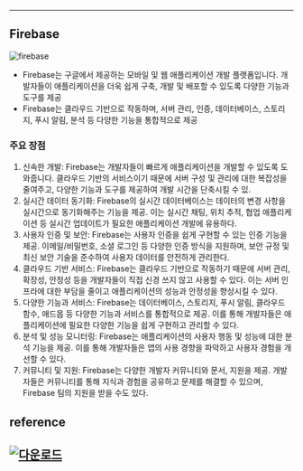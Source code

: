 -----------------------------------
## Firebase
![firebase](https://github.com/minso00/android_project/assets/105704159/ba7a60fc-f5dd-49f1-8c1b-fef48027d448)
* Firebase는 구글에서 제공하는 모바일 및 웹 애플리케이션 개발 플랫폼입니다. 개발자들이 애플리케이션을 더욱 쉽게 구축, 개발 및 배포할 수 있도록 다양한 기능과 도구를 제공
* Firebase는 클라우드 기반으로 작동하며, 서버 관리, 인증, 데이터베이스, 스토리지, 푸시 알림, 분석 등 다양한 기능을 통합적으로 제공
### 주요 장점
1. 신속한 개발: Firebase는 개발자들이 빠르게 애플리케이션을 개발할 수 있도록 도와줍니다. 클라우드 기반의 서비스이기 때문에 서버 구성 및 관리에 대한 복잡성을 줄여주고, 다양한 기능과 도구를 제공하여 개발 시간을 단축시킬 수 있.
2. 실시간 데이터 동기화: Firebase의 실시간 데이터베이스는 데이터의 변경 사항을 실시간으로 동기화해주는 기능을 제공. 이는 실시간 채팅, 위치 추적, 협업 애플리케이션 등 실시간 업데이트가 필요한 애플리케이션 개발에 유용하다.
3. 사용자 인증 및 보안: Firebase는 사용자 인증을 쉽게 구현할 수 있는 인증 기능을 제공. 이메일/비밀번호, 소셜 로그인 등 다양한 인증 방식을 지원하며, 보안 규정 및 최신 보안 기술을 준수하여 사용자 데이터를 안전하게 관리한다.
4. 클라우드 기반 서비스: Firebase는 클라우드 기반으로 작동하기 때문에 서버 관리, 확장성, 안정성 등을 개발자들이 직접 신경 쓰지 않고 사용할 수 있다. 이는 서버 인프라에 대한 부담을 줄이고 애플리케이션의 성능과 안정성을 향상시킬 수 있다.
5. 다양한 기능과 서비스: Firebase는 데이터베이스, 스토리지, 푸시 알림, 클라우드 함수, 애드몹 등 다양한 기능과 서비스를 통합적으로 제공. 이를 통해 개발자들은 애플리케이션에 필요한 다양한 기능을 쉽게 구현하고 관리할 수 있다.
6. 분석 및 성능 모니터링: Firebase는 애플리케이션의 사용자 행동 및 성능에 대한 분석 기능을 제공. 이를 통해 개발자들은 앱의 사용 경향을 파악하고 사용자 경험을 개선할 수 있다.
7. 커뮤니티 및 지원: Firebase는 다양한 개발자 커뮤니티와 문서, 지원을 제공. 개발자들은 커뮤니티를 통해 지식과 경험을 공유하고 문제를 해결할 수 있으며, Firebase 팀의 지원을 받을 수도 있다.
## reference
[![다운로드](https://github.com/minso00/android_project/assets/105704159/c5aaffeb-38a7-494a-b263-9e04aebd907b)](https://chat.openai.com/)
-----------------------------------

